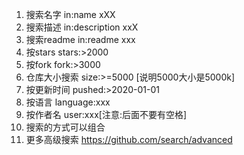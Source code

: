 1. 搜索名字      in:name xXX
2. 搜索描述      in:description xxX
3. 搜索readme    in:readme xxx
4. 按stars       stars:>2000
5. 按fork        fork:>3000
6. 仓库大小搜索  size:>=5000 [说明5000大小是5000k]
7. 按更新时间    pushed:>2020-01-01
8. 按语言        language:xxx
9. 按作者名     user:xxx[注意:后面不要有空格]
10. 搜索的方式可以组合
11. 更多高级搜索 https://github.com/search/advanced